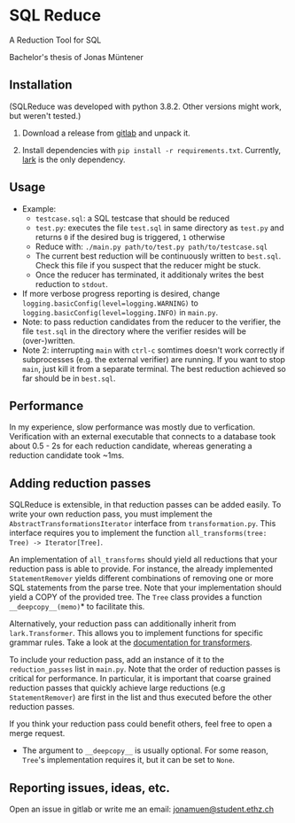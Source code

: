 # SQL Reduce

A Reduction Tool for SQL

Bachelor's thesis of Jonas Müntener

## Installation

(SQLReduce was developed with python 3.8.2. Other versions might work, but weren't tested.)

1. Download a release from [gitlab](https://gitlab.ethz.ch/jonamuen/sql-reduce/tree/tool/releases) and unpack it.

2. Install dependencies with `pip install -r requirements.txt`.
Currently, [lark](https://github.com/lark-parser/lark) is the only dependency.

## Usage
- Example:
  - `testcase.sql`: a SQL testcase that should be reduced
  - `test.py`: executes the file `test.sql` in same directory as `test.py` and returns `0` if the desired bug is triggered, `1` otherwise
  - Reduce with: `./main.py path/to/test.py path/to/testcase.sql`
  - The current best reduction will be continuously written to `best.sql`. Check this file if you suspect that the reducer might be stuck.
  - Once the reducer has terminated, it additionaly writes the best reduction to `stdout`.
- If more verbose progress reporting is desired, change `logging.basicConfig(level=logging.WARNING)` to `logging.basicConfig(level=logging.INFO)` in `main.py`.
- Note: to pass reduction candidates from the reducer to the verifier, the file `test.sql` in the directory where the verifier resides will be (over-)written.
- Note 2: interrupting `main` with `ctrl-c` somtimes doesn't work correctly if subprocesses (e.g. the external verifier) are running. If you want to stop `main`, just kill it from a separate terminal. The best reduction achieved so far should be in `best.sql`.

## Performance
In my experience, slow performance was mostly due to verfication. Verification with an external executable that connects to a database took about 0.5 - 2s for each reduction candidate, whereas generating a reduction candidate took ~1ms.

## Adding reduction passes

SQLReduce is extensible, in that reduction passes can be added easily. To write your own reduction pass, you must implement the `AbstractTransformationsIterator` interface from `transformation.py`. This interface requires you to implement the function `all_transforms(tree: Tree) -> Iterator[Tree]`.

An implementation of `all_transforms` should yield all reductions that your reduction pass is able to provide. For instance, the already implemented `StatementRemover` yields different combinations of removing one or more SQL statements from the parse tree. Note that your implementation should yield a COPY of the provided tree. The `Tree` class provides a function `__deepcopy__(memo)`* to facilitate this.

Alternatively, your reduction pass can additionally inherit from `lark.Transformer`. This allows you to implement functions for specific grammar rules. Take a look at the [documentation for transformers](https://lark-parser.readthedocs.io/en/latest/visitors/).

To include your reduction pass, add an instance of it to the `reduction_passes` list in `main.py`. Note that the order of reduction passes is critical for performance. In particular, it is important that coarse grained reduction passes that quickly achieve large reductions (e.g `StatementRemover`) are first in the list and thus executed before the other reduction passes.

If you think your reduction pass could benefit others, feel free to open a merge request.

* The argument to `__deepcopy__` is usually optional. For some reason, `Tree`'s implementation requires it, but it can be set to `None`.

## Reporting issues, ideas, etc.

Open an issue in gitlab or write me an email: jonamuen@student.ethz.ch
